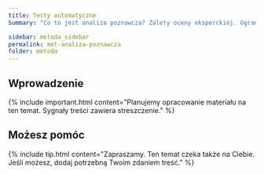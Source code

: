 ```yaml
---
title: Testy automatyczne
Summary: "Co to jest analiza poznawcza? Zalety oceny eksperckiej. Ograniczenia oceny eksperckiej. "

sidebar: metoda_sidebar
permalink: met-analiza-poznawcza
folder: metoda
---
```


## Wprowadzenie

{% include important.html content="Planujemy opracowanie materiału na ten temat. Sygnały treści zawiera streszczenie." %}

## Możesz pomóc

{% include tip.html content="Zapraszamy. Ten temat czeka także na Ciebie. Jeśli możesz, dodaj potrzebną Twoim zdaniem treść." %}
